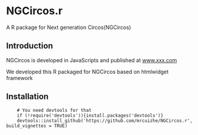 # NGCircos.r
A R package for Next generation Circos(NGCircos)

## Introduction
NGCircos is developed in JavaScripts and published at www.xxx.com

We developed this R packaged for NGCircos based on htmlwidget framework

## Installation

        # You need devtools for that
        if (!require('devtools')){install.packages('devtools')}
        devtools::install_github('https://github.com/mrcuizhe/NGCircos.r', build_vignettes = TRUE)